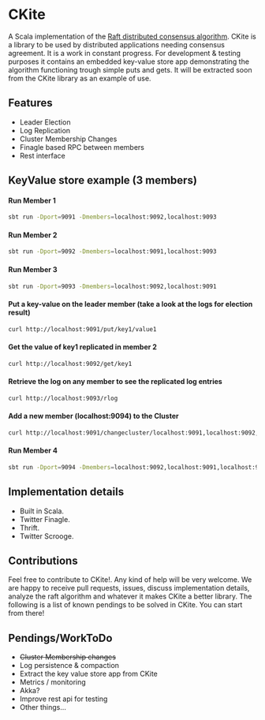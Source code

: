 CKite
=====

A Scala implementation of the [Raft distributed consensus algorithm](http://raftconsensus.github.io/). CKite is a library to be used by distributed applications needing consensus agreement. It is a work in constant progress. 
For development & testing purposes it contains an embedded key-value store app demonstrating the algorithm functioning trough simple puts and gets. It will be extracted soon from the CKite library as an example of use.

## Features

* Leader Election
* Log Replication
* Cluster Membership Changes
* Finagle based RPC between members
* Rest interface

## KeyValue store example (3 members)

#### Run Member 1
```bash
sbt run -Dport=9091 -Dmembers=localhost:9092,localhost:9093
```
#### Run Member 2
```bash
sbt run -Dport=9092 -Dmembers=localhost:9091,localhost:9093
```
#### Run Member 3
```bash
sbt run -Dport=9093 -Dmembers=localhost:9092,localhost:9091
```
#### Put a key-value on the leader member (take a look at the logs for election result)
```bash
curl http://localhost:9091/put/key1/value1
```
#### Get the value of key1 replicated in member 2 
```bash
curl http://localhost:9092/get/key1
```
#### Retrieve the log on any member to see the replicated log entries
```bash
curl http://localhost:9093/rlog
```
#### Add a new member (localhost:9094) to the Cluster
```bash
curl http://localhost:9091/changecluster/localhost:9091,localhost:9092,localhost:9093,localhost:9094
```
#### Run Member 4
```bash
sbt run -Dport=9094 -Dmembers=localhost:9092,localhost:9091,localhost:9093
```

## Implementation details

  * Built in Scala.
  * Twitter Finagle.
  * Thrift.
  * Twitter Scrooge.

## Contributions

Feel free to contribute to CKite!. Any kind of help will be very welcome. We are happy to receive pull requests, issues, discuss implementation details, analyze the raft algorithm and whatever it makes CKite a better library. The following is a list of known pendings to be solved in CKite. You can start from there!

## Pendings/WorkToDo 

  * ~~Cluster Membership changes~~
  * Log persistence & compaction
  * Extract the key value store app from CKite
  * Metrics / monitoring
  * Akka?
  * Improve rest api for testing
  * Other things...

